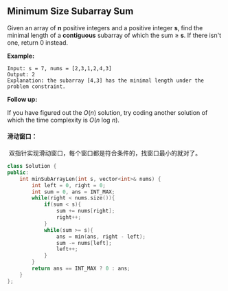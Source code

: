 ## Minimum Size Subarray Sum

Given an array of **n** positive integers and a positive integer **s**, find the minimal length of a **contiguous** subarray of which the sum ≥ **s**. If there isn't one, return 0 instead.

**Example:** 

```
Input: s = 7, nums = [2,3,1,2,4,3]
Output: 2
Explanation: the subarray [4,3] has the minimal length under the problem constraint.
```

**Follow up:**

If you have figured out the *O*(*n*) solution, try coding another solution of which the time complexity is *O*(*n* log *n*). 

#### 滑动窗口：

​		双指针实现滑动窗口，每个窗口都是符合条件的，找窗口最小的就对了。

```c++
class Solution {
public:
    int minSubArrayLen(int s, vector<int>& nums) {
        int left = 0, right = 0;
        int sum = 0, ans = INT_MAX;
        while(right < nums.size()){
            if(sum < s){
                sum += nums[right];
                right++;
            }
            while(sum >= s){
                ans = min(ans, right - left);
                sum -= nums[left];
                left++;
            }
        }
        return ans == INT_MAX ? 0 : ans;
    }
};
```

